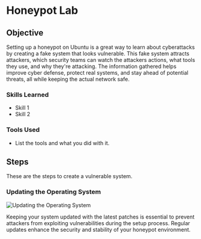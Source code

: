 # Honeypot Lab

## Objective

Setting up a honeypot on Ubuntu is a great way to learn about cyberattacks by creating a fake system that looks vulnerable. This fake system attracts attackers, which security teams can watch the attackers actions, what tools they use, and why they're attacking. The information gathered helps improve cyber defense, protect real systems, and stay ahead of potential threats, all while keeping the actual network safe. 

### Skills Learned


- Skill 1
- Skill 2

### Tools Used

- List the tools and what you did with it.

## Steps

These are the steps to create a vulnerable system.

### Updating the Operating System

<img src="https://ibb.co/NS1z8G4" alt="Updating the Operating System">

Keeping your system updated with the latest patches is essential to prevent attackers from exploiting vulnerabilities during the setup process. Regular updates enhance the security and stability of your honeypot environment.
